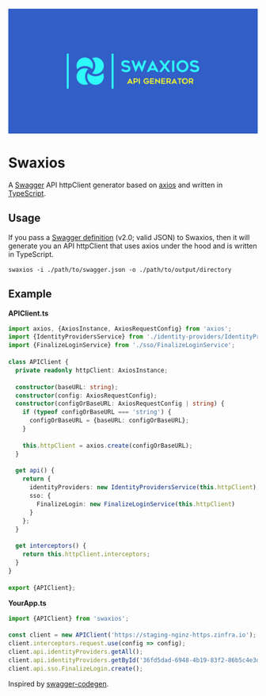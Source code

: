 ![Swaxios](./logo.png)

# Swaxios

A [Swagger](https://swagger.io/) API httpClient generator based on [axios](https://github.com/axios/axios) and written in [TypeScript](https://www.typescriptlang.org/).

## Usage

If you pass a [Swagger definition](https://swagger.io/docs/specification/2-0/basic-structure/) (v2.0; valid JSON) to Swaxios, then it will generate you an API httpClient that uses axios under the hood and is written in TypeScript.

```
swaxios -i ./path/to/swagger.json -o ./path/to/output/directory
```

## Example

**APIClient.ts**

```ts
import axios, {AxiosInstance, AxiosRequestConfig} from 'axios';
import {IdentityProvidersService} from './identity-providers/IdentityProvidersService';
import {FinalizeLoginService} from './sso/FinalizeLoginService';

class APIClient {
  private readonly httpClient: AxiosInstance;

  constructor(baseURL: string);
  constructor(config: AxiosRequestConfig);
  constructor(configOrBaseURL: AxiosRequestConfig | string) {
    if (typeof configOrBaseURL === 'string') {
      configOrBaseURL = {baseURL: configOrBaseURL};
    }

    this.httpClient = axios.create(configOrBaseURL);
  }

  get api() {
    return {
      identityProviders: new IdentityProvidersService(this.httpClient),
      sso: {
        FinalizeLogin: new FinalizeLoginService(this.httpClient)
      }
    };
  }

  get interceptors() {
    return this.httpClient.interceptors;
  }
}

export {APIClient};
```

**YourApp.ts**

```ts
import {APIClient} from 'swaxios';

const client = new APIClient('https://staging-nginz-https.zinfra.io');
client.interceptors.request.use(config => config);
client.api.identityProviders.getAll();
client.api.identityProviders.getById('36fd5dad-6948-4b19-83f2-86b5c4e3dcdc');
client.api.sso.FinalizeLogin.create();
```

Inspired by [swagger-codegen](https://github.com/swagger-api/swagger-codegen).
